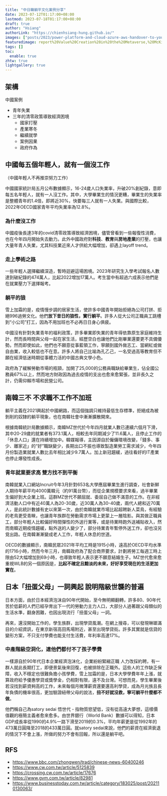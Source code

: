 ```yaml
---
title: "中日韓躺平文化案例分享"
date: 2023-07-12T01:17:00+08:00
lastmod: 2023-07-18T01:17:00+08:00
draft: true
author: "Hsiang"
authorLink: "https://chienhsiang-hung.github.io/"
images: ["posts/2023/power-platform-and-cloud-azure-aws-handover-to-your-colleagues/report%20Value%20Creation%20in%20the%20Metaverse,%20McKinsey,%20June%202022.jpg"]
featuredimage: report%20Value%20Creation%20in%20the%20Metaverse,%20McKinsey,%20June%202022.jpg
tags: []
toc:
  enable: true
zhtw: true
lightgallery: true
---
```

## 架構
中國案例
- 青年失業
- 三年的清零政策導致經濟困境
  - 國家打壓
  - 產業寒冬
  - 繼續就學
  - 案例因果
  - 政府作為
## 中國每五個年輕人，就有一個沒工作
（中國年輕人不再推崇努力工作）

中國國家統計局五月公布數據顯示，16-24歲人口失業率，升破20%創紀錄，意即每五名年輕人，就有一人沒工作。其中，大學畢業生的情況更糟，畢業生的失業率是整體青年的1.4倍，即將近30%，快要每三人就有一人失業。與國際比較，2022年OECD國家青年平均失業率為12.8%。

### 為什麼沒工作
中國疫後長達3年的covid清零政策導致經濟困境，儘管曾看到一些報復性消費，也在今年四月開始失去動力。此外中國政府對**科技**、**教育**與**房地產業**的打壓，也讓大量年青人失業，尤其科技業近來人才供給大幅增加，卻遇上layoff trend。

### 走上學術之路
一些年輕人選擇繼續深造，暫時迴避這場困境。2023年研究生入學考試報名人數達到破紀錄的474萬人，比起2022增加17萬人。考生當中有超過六成表示他們是在就業壓力下選擇報考。

### 躺平的狼
雪上加霜的是，疫情慢步調的居家生活，使許多中國青年開始拒絕為公司打拼、拒絕996過勞文化。他們**放下昔日的狼性，實行躺平**。許多人從大公司正職員工跳槽到“小公司”打工，因為不用加班也不必再日日身心俱疲。

中國沒有針對失業青年的福利政策，許多畢業即失業的青年得依靠原生家庭維持生計，然而長時間與父母一起在家生活，經歷空白也讓他們比剛畢業還要更不具備優勢。然而即使如此，他們也不願意從事藍領工作，寧願到國外做志工、當網紅或做自由業，收入較低也不在意。許多人將自己比喻為孔乙己，一名受過高等教育但不願在經濟低迷時期從事體力活的中國古典文學小色。

政府為了緩解勞動市場的瓶頸，加開了25,000的公務員職缺給畢業生，佔全國公務員67%以上，然而地方財政因為過去疫情的支出也愈來愈緊張，並非長久之計，仍需仰賴市場和民營公司。

## 南韓三不 不求職不工作不加班
躺平主義在2021興起於中國網路，而這個強調只維持最低生存標準，拒絕成為被剝削的奴隸的躺平現象，也在南韓社會中漸漸擴散開來。

根據南韓統計局數據顯示，南韓MZ世代於今年四月就業人數已連續六個月下滑，其中20-29歲的就業者有373.1萬人，相較去年同期減少了11.6萬人，且停止工作的「休息人口」還在持續增加中。韓媒報導，主因源自於僱傭環境改變，「錢多、事少、離家近」的“好”職缺變少，長期出口不振也導致製造業勞工需求減少，今年四月份製造業就業人數比去年相比減少9.7萬人。加上新冠趨緩，過往看好的IT產業也停止爆發性成長。
### 青年就業要求高 雙方找不到平衡
南韓就業入口網站Incruit今年3月針對653名大學應屆畢業生進行調查，社會新鮮人期待年薪平均4000萬韓元（約91萬台幣），而從企業規模要求來看，過半畢業生偏好到大企業上班。這群MZ世代不願屈就、委屈自己做不滿意的工作。在非經濟活動人口中有近40萬人為20-30歲，近30萬人為30-40歲，兩代人總和近70萬人，是此統計數據有史以來第一次，由於南韓就業市場比起超聘新人菜鳥，有經驗的老鳥更受青睞，也讓青年族群在勞動需求市場上更蒙上一層陰影。與其做正職員工，部分年輕人比較偏好時間彈性的外送行業等，或是待業時跑外送補貼收入，然而南韓近期疫情趨緩，點外送的人變少了，部分待業青年暫停外送工作，卻也沒另覓出路。在南韓漸漸變成老人工作，年輕人休息的世道。

OECD的數據顯示，南韓民眾2021年平均工時是1915小時，遠高於OECD平均水準的1716小時，然而今年三月，南韓政府為了配合商界要求，計劃將勞工每週工時上限由52大幅增加到69小時，也導致年輕人表示更不願意結婚生子。MZ世代愈來愈重視WLB的另一個原因是，**比起不確定且黯淡的未來，好好享受現在的生活更加實在**。

## 日本「扭蛋父母」一詞興起 說明階級世襲的普遍
日本方面，由於日本經濟泡沫自90年代開始，至今無明顯翻轉，許多80、90年代苦於低薪的人們已經孕育出下一代的勞動力主力人口，大部分人過著跟父母類似的生活水準，翻身困難，也因出現流行「扭蛋父母」一詞。

再來，還沒開始工作的，學生族群，出現學貸風潮。在網上搜尋，可以發現琳瑯滿目的介紹資訊，在東京新宿高田馬場附近，甚至出現學貸街。許多其實就是信貸的變形方案，不只支付學費也能支付生活費，年利率高達17%。
### 中產階級空洞化，連他們都付不了孩子學費
一樣源自於90年代日本企業經濟泡沫化，企業紛紛緊縮正職
人力改採約聘，有一群人就此長期打工，即便景氣後來回復，也被排除在正職外。這些人的工作缺乏保障，收入不穩定也很難負擔小孩學費，雪上加霜的是，日本大學學費年年上漲，就算政府給予優惠學貸或獎學金，仍相對有限，遠不及台灣。可想而見，學生畢業後若沒找到薪資夠高的工作，未來每個月微薄薪資還要還高利學貸，成為月光族且長年負債的機率很高，更加驗證紐帶父母的說法，**扭不好就沒救，寧可躺平什麼都不做**。

他們稱自己為satory sedai 悟世代 - 指物質慾望低，沒有從高遠大夢想，這樣價值觀的極簡主義者愈來愈多。由世界銀行（World Bank）數據可以得知，日本GDP成長率從1990的4.9%一路下滑至2019的0.3%，平均年薪更是從1992年的473萬日圓降至2018的433萬日圓。就satory sedai來說，他們的薪資在經濟衰退的情況下不會上漲，所做的努力不會有回報，所以還是躺平吧。


## RFS
- https://www.bbc.com/zhongwen/trad/chinese-news-60400246
- https://www.cw.com.tw/article/5125839
- https://crossing.cw.com.tw/article/17676
- https://www.gvm.com.tw/article/82981
- https://www.businesstoday.com.tw/article/category/183025/post/202110130063/